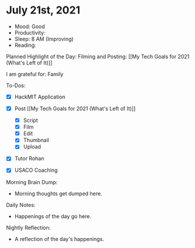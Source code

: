 # July 21st, 2021

- Mood: Good
- Productivity: 
- Sleep: 8 AM (Improving)
- Reading: 

Planned Highlight of the Day: Filming and Posting: [[My Tech Goals for 2021 (What's Left of It)]]

I am grateful for: Family

To-Dos:
- [x] HackMIT Application
- [x] Post [[My Tech Goals for 2021 (What's Left of It)]]
	- [x] Script
	- [x] Film
	- [x] Edit
	- [x] Thumbnail
	- [x] Upload
- [x] Tutor Rohan
- [x] USACO Coaching


Morning Brain Dump:
- Morning thoughts get dumped here.

Daily Notes:
- Happenings of the day go here.


Nightly Reflection: 
- A reflection of the day's happenings.





